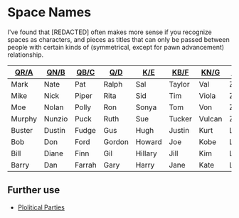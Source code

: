 # Space Names

I've found that [REDACTED] often makes more sense if you recognize spaces as characters, and pieces as titles that can only be passed between people with certain kinds of (symmetrical, except for pawn advancement) relationship.

| [QR/A][] | [QN/B][] | [QB/C][] | [Q/D][] | [K/E][] | [KB/F][] | [KN/G][] | [KR/H][] |
|----------|----------|----------|---------|---------|----------|----------|----------|
| Mark     | Nate     | Pat      | Ralph   | Sal     | Taylor   | Val      | Zack     |
| Mike     | Nick     | Piper    | Rita    | Sid     | Tim      | Viola    | Ziggy    |
| Moe      | Nolan    | Polly    | Ron     | Sonya   | Tom      | Von      | Zoe      |
| Murphy   | Nunzio   | Puck     | Ruth    | Sue     | Tucker   | Vulcan   | Zurich   |
| Buster   | Dustin   | Fudge    | Gus     | Hugh    | Justin   | Kurt     | Lucille  |
| Bob      | Don      | Ford     | Gordon  | Howard  | Joe      | Kobe     | Lois     |
| Bill     | Diane    | Finn     | Gil     | Hillary | Jill     | Kim      | Lily     |
| Barry    | Dan      | Farrah   | Gary    | Harry   | Jane     | Kate     | Larry    |

[QR/A]: 201724b9-bfa0-4888-8a52-d0ce96688399.md
[QN/B]: 731856c1-4919-4621-851e-7ed018c2356d.md
[QB/C]: b0785e53-12aa-465d-8b67-9ca262b67aa0.md
[Q/D]: 4e9dd43c-6312-4888-88e0-5c94c048817f.md
[K/E]: a899d4e5-027a-4047-a116-46b1b5763800.md
[KB/F]: fb22acbd-b5ce-417f-82d3-a5332333da76.md
[KN/G]: 12fff515-2a7d-4f2d-94f3-9da700e0c60d.md
[KR/H]: ac5fa414-a0d2-4781-981f-090cf9e0e4d3.md

## Further use

- [Plolitical Parties](8180acdc-18b5-4bdd-b4bd-3302c25c366e.md)
